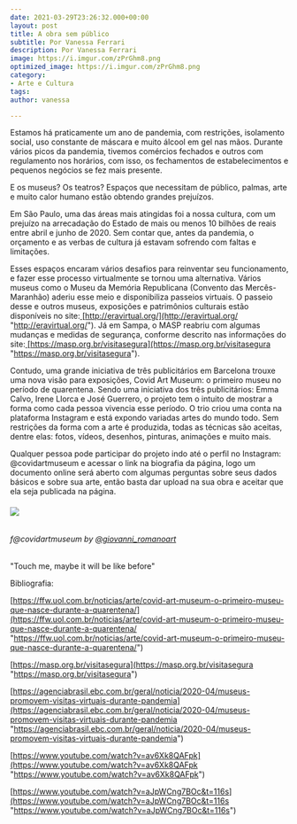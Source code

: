 ```yaml
---
date: 2021-03-29T23:26:32.000+00:00
layout: post
title: A obra sem público
subtitle: Por Vanessa Ferrari
description: Por Vanessa Ferrari
image: https://i.imgur.com/zPrGhm8.png
optimized_image: https://i.imgur.com/zPrGhm8.png
category:
- Arte e Cultura
tags: 
author: vanessa

---
```

Estamos há praticamente um ano de pandemia, com restrições, isolamento social, uso constante de máscara e muito álcool em gel nas mãos. Durante vários picos da pandemia, tivemos comércios fechados e outros com regulamento nos horários, com isso, os fechamentos de estabelecimentos e pequenos negócios se fez mais presente.

E os museus? Os teatros? Espaços que necessitam de público, palmas, arte e muito calor humano estão obtendo grandes prejuízos.

Em São Paulo, uma das áreas mais atingidas foi a nossa cultura, com um prejuízo na arrecadação do Estado de mais ou menos 10 bilhões de reais entre abril e junho de 2020. Sem contar que, antes da pandemia, o orçamento e as verbas de cultura já estavam sofrendo com faltas e limitações.

Esses espaços encaram vários desafios para reinventar seu funcionamento, e fazer esse processo virtualmente se tornou uma alternativa. Vários museus como o Museu da Memória Republicana (Convento das Mercês- Maranhão) aderiu esse meio e disponibiliza passeios virtuais. O passeio desse e outros museus, exposições e patrimônios culturais estão disponíveis no site:[ ](http://eravirtual.org/)[http://eravirtual.org/](http://eravirtual.org/ "http://eravirtual.org/"). Já em Sampa, o MASP reabriu com algumas mudanças e medidas de segurança, conforme descrito nas informações do site:[ ](https://masp.org.br/visitasegura)[https://masp.org.br/visitasegura](https://masp.org.br/visitasegura "https://masp.org.br/visitasegura").

Contudo, uma grande iniciativa de três publicitários em Barcelona trouxe uma nova visão para exposições, Covid Art Museum: o primeiro museu no período de quarentena. Sendo uma iniciativa dos três publicitários: Emma Calvo, Irene Llorca e José Guerrero, o projeto tem o intuito de mostrar a forma como cada pessoa vivencia esse período. O trio criou uma conta na plataforma Instagram e está expondo variadas artes do mundo todo. Sem restrições da forma com a arte é produzida, todas as técnicas são aceitas, dentre elas: fotos, vídeos, desenhos, pinturas, animações e muito mais.

Qualquer pessoa pode participar do projeto indo até o perfil no Instagram: @covidartmuseum e acessar o link na biografia da página, logo um documento online será aberto com algumas perguntas sobre seus dados básicos e sobre sua arte, então basta dar upload na sua obra e aceitar que ela seja publicada na página.

###### ![](https://i.imgur.com/LL60h6B.png)

###### f@covidartmuseum by [@giovanni_romanoart](https://www.instagram.com/giovanni_romanoart/)

"Touch me, maybe it will be like before"

Bibliografia:

[https://ffw.uol.com.br/noticias/arte/covid-art-museum-o-primeiro-museu-que-nasce-durante-a-quarentena/](https://ffw.uol.com.br/noticias/arte/covid-art-museum-o-primeiro-museu-que-nasce-durante-a-quarentena/ "https://ffw.uol.com.br/noticias/arte/covid-art-museum-o-primeiro-museu-que-nasce-durante-a-quarentena/")

[https://masp.org.br/visitasegura](https://masp.org.br/visitasegura "https://masp.org.br/visitasegura")

[https://agenciabrasil.ebc.com.br/geral/noticia/2020-04/museus-promovem-visitas-virtuais-durante-pandemia](https://agenciabrasil.ebc.com.br/geral/noticia/2020-04/museus-promovem-visitas-virtuais-durante-pandemia "https://agenciabrasil.ebc.com.br/geral/noticia/2020-04/museus-promovem-visitas-virtuais-durante-pandemia")

[https://www.youtube.com/watch?v=av6Xk8QAFpk](https://www.youtube.com/watch?v=av6Xk8QAFpk "https://www.youtube.com/watch?v=av6Xk8QAFpk")

[https://www.youtube.com/watch?v=aJpWCng7BOc&t=116s](https://www.youtube.com/watch?v=aJpWCng7BOc&t=116s "https://www.youtube.com/watch?v=aJpWCng7BOc&t=116s")